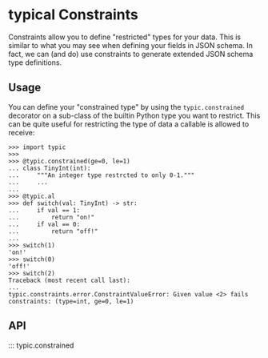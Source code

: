 # typical Constraints

Constraints allow you to define "restricted" types for your data. This is similar to
what you may see when defining your fields in JSON schema. In fact, we can (and do) use
constraints to generate extended JSON schema type definitions.

## Usage

You can define your "constrained type" by using the `typic.constrained` decorator on
a sub-class of the builtin Python type you want to restrict. This can be quite useful
for restricting the type of data a callable is allowed to receive:

    >>> import typic
    >>>
    >>> @typic.constrained(ge=0, le=1)
    ... class TinyInt(int):
    ...     """An integer type restrcted to only 0-1."""
    ...     ...
    ...
    >>> @typic.al
    >>> def switch(val: TinyInt) -> str:
    ...     if val == 1:
    ...         return "on!"
    ...     if val == 0:
    ...         return "off!"
    ...
    >>> switch(1)
    'on!'
    >>> switch(0)
    'off!'
    >>> switch(2)
    Traceback (most recent call last):
    ...
    typic.constraints.error.ConstraintValueError: Given value <2> fails constraints: (type=int, ge=0, le=1)


## API

::: typic.constrained
